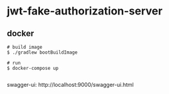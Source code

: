 # jwt-fake-authorization-server

## docker

```
# build image
$ ./gradlew bootBuildImage

# run 
$ docker-compose up


```
swagger-ui: http://localhost:9000/swagger-ui.html


